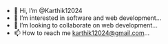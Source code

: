 - 👋 Hi, I’m @Karthik12024
- 👀 I’m interested in software and web development...
- 💞️ I’m looking to collaborate on web development...
- 📫 How to reach me karthik12024@gmail.com...

<!---
Karthik12024/Karthik12024 is a ✨ special ✨ repository because its `README.md` (this file) appears on your GitHub profile.
You can click the Preview link to take a look at your changes.
--->
